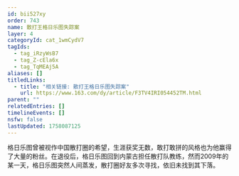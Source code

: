 ```yaml
---
id: bii527xy
order: 743
name: 散打王格日乐图失踪案
layer: 4
categoryId: cat_1wmCydV7
tagIds:
  - tag_iRzyWsB7
  - tag_Z-cEla6x
  - tag_TqMEAj5A
aliases: []
titledLinks:
  - title: "相关链接: 散打王格日乐图失踪案"
    url: https://www.163.com/dy/article/F3TV4IRI054452TM.html
parent: ""
relatedEntries: []
timelineEvents: []
nsfw: false
lastUpdated: 1758087125
---
```


格日乐图曾被视作中国散打圈的希望，生涯获奖无数，敢打敢拼的风格也为他赢得了大量的粉丝。在退役后，格日乐图回到内蒙古担任散打队教练，然而2009年的某一天，格日乐图突然人间蒸发，散打圈好友多次寻找，依旧未找到其下落。